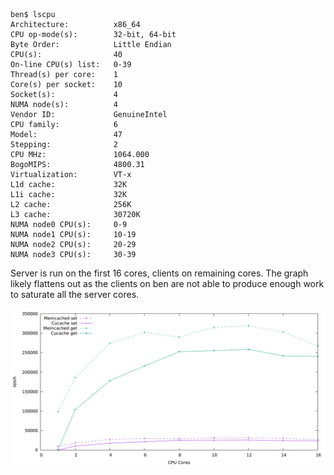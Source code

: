 ```
ben$ lscpu
Architecture:          x86_64
CPU op-mode(s):        32-bit, 64-bit
Byte Order:            Little Endian
CPU(s):                40
On-line CPU(s) list:   0-39
Thread(s) per core:    1
Core(s) per socket:    10
Socket(s):             4
NUMA node(s):          4
Vendor ID:             GenuineIntel
CPU family:            6
Model:                 47
Stepping:              2
CPU MHz:               1064.000
BogoMIPS:              4800.31
Virtualization:        VT-x
L1d cache:             32K
L1i cache:             32K
L2 cache:              256K
L3 cache:              30720K
NUMA node0 CPU(s):     0-9
NUMA node1 CPU(s):     10-19
NUMA node2 CPU(s):     20-29
NUMA node3 CPU(s):     30-39
```

Server is run on the first 16 cores, clients on remaining cores.
The graph likely flattens out as the clients on ben are not able to
produce enough work to saturate all the server cores.

![Benchmark results for ben](ben.png)
